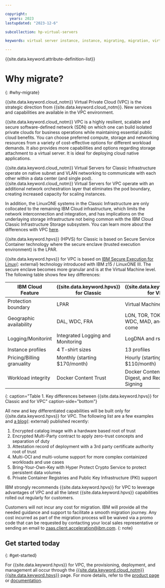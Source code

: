 ```yaml
---

copyright:
  years: 2023
lastupdated: "2023-12-6"

subcollection: hp-virtual-servers

keywords: virtual server instance, instance, migrating, migration, virtual server

---
```


{{site.data.keyword.attribute-definition-list}}


# Why migrate?
{: #why-migrate}

{{site.data.keyword.cloud_notm}} Virtual Private Cloud (VPC) is the strategic direction from {{site.data.keyword.cloud_notm}}. New services and capabilities are available in the VPC environment.

{{site.data.keyword.cloud_notm}} VPC is a highly resilient, scalable and secure software-defined network (SDN) on which one can build isolated private clouds for business operations while maintaining essential public cloud benefits. You can choose preferred compute, storage and networking resources from a variety of cost-effective options for different workload demands. It also provides more capabilities and options regarding storage attachment to a virtual server. It is ideal for deploying cloud native applications.

{{site.data.keyword.cloud_notm}} Virtual Servers for Classic Infrastructure operate on native subnet and VLAN networking to communicate with each other within a data center (and single pod). {{site.data.keyword.cloud_notm}} Virtual Servers for VPC operate with an additional network orchestration layer that eliminates the pod boundary, creating increased capacity for scaling instances. 

In addition, the LinuxONE systems in the Classic Infrastructure are only collocated to the remaining IBM Cloud infrastructure, which limits the network interconnection and integration, and has implications on the underlaying storage infrastructure not being common with the IBM Cloud Classic Infrastructure Storage subsystem. You can learn more about the differences with VPC [here](/docs/cloud-infrastructure?topic=cloud-infrastructure-compare-infrastructure).

{{site.data.keyword.hpvs}} (HPVS) for Classic is based on Secure Service Container technology where the secure enclave (trusted execution environment) is the LPAR.

{{site.data.keyword.hpvs}} for VPC is based on [IBM Secure Execution for Linux](https://www.ibm.com/docs/en/linux-on-systems?topic=virtualization-introducing-secure-execution-linux){: external} technology introduced with IBM z15 / LinuxONE III. The secure enclave becomes more granular and is at the Virtual Machine level. The following table shows few key differences: 


| IBM Cloud Feature | {{site.data.keyword.hpvs}} for Classic | {{site.data.keyword.hpvs}} for VPC |
|--------------|--------------|--------------|
| Protection boundary | LPAR |  Virtual Machine   | 
| Geographic availability | DAL, WDC, FRA | LON, TOR, TOK, SAO, WDC, MAD, and more to come | 
| Logging/Monitorint | Integrated Logging and Monitoring     |  LogDNA and rsyslog  | 
| Instance profiles | 4 T-shirt sizes   | 13 profiles     | 
| Pricing/Billing granuality | Monthly (starting $170/month)  | Hourly (starting $110/month)    | 
| Workload integrity  | Docker Content Trust   |  Docker Content Trust, Digest, and RedHat Simple Signing   |  
{: caption="Table 1. Key differences between {{site.data.keyword.hpvs}} for Classic and for VPC" caption-side="bottom"}


All new and key differentiated capabilities will be built only for {{site.data.keyword.hpvs}} for VPC.  The following list are a few examples and [a blog](https://www.ibm.com/blog/announcement/enhanced-security-and-scalability-enabled-for-hyper-protect-virtual-servers-hpvs-for-virtual-private-cloud-vpc/){: external} published recently: 

1.	Encrypted catalog image with a hardware based root of trust
2.	Encrypted Multi-Party contract to apply zero-trust concepts and separation of duty
3.	Attestation record of deployment with a 3rd party certificate authority root of trust
4.	Multi-OCI and multi-volume support for more complex containized workloads and use cases
5.	Bring-Your-Own-Key with Hyper Protect Crypto Service to protect persistent data volumes
6.	Private Container Registries and Public Key Infrastructure (PKI) support

IBM strongly recommends {{site.data.keyword.hpvs}} for VPC to leverage advantages of VPC and all the latest {{site.data.keyword.hpvs}} capabilities rolled out regularly for customers.

Customers will not incur any cost for migration. IBM will provide all the needed guidance and support to facilitate a smooth migration journey. Any cost incurred as part of the migration process will be waived via a promo code that can be requested by contacting your local sales representative or sending an email to [zaas.client.acceleration@ibm.com](mailto:zaas.client.acceleration@ibm.com).
{: note}


## Get started today
{: #get-started}

For {{site.data.keyword.hpvs}} for VPC, the provisioning, deployment, and management all occur through the [{{site.data.keyword.cloud_notm}} {{site.data.keyword.hpvs}}](https://cloud.ibm.com/vpc-ext/provision/vs?architecture=s390x&secureExecution=true) page. For more details, refer to the [product page](https://www.ibm.com/products/hyper-protect-virtual-servers) or [documentation](/docs/vpc?topic=vpc-about-se).
